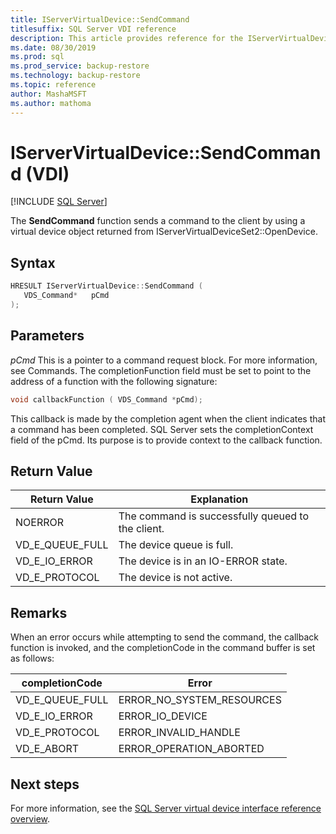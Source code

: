 ```yaml
---
title: IServerVirtualDevice::SendCommand
titlesuffix: SQL Server VDI reference
description: This article provides reference for the IServerVirtualDevice::SendCommand command.
ms.date: 08/30/2019
ms.prod: sql
ms.prod_service: backup-restore
ms.technology: backup-restore
ms.topic: reference
author: MashaMSFT
ms.author: mathoma
---
```


# IServerVirtualDevice::SendCommand (VDI)

[!INCLUDE [SQL Server](../../../includes/applies-to-version/sqlserver.md)]

The **SendCommand** function sends a command to the client by using a virtual device object returned from IServerVirtualDeviceSet2::OpenDevice.

## Syntax

```c
HRESULT IServerVirtualDevice::SendCommand (
   VDS_Command*   pCmd
);
```

## Parameters

*pCmd*
   This is a pointer to a command request block. For more information, see Commands. The completionFunction field must be set to point to the address of a function with the following signature:

```c
void callbackFunction ( VDS_Command *pCmd);
```

This callback is made by the completion agent when the client indicates that a command has been completed. SQL Server sets the completionContext field of the pCmd. Its purpose is to provide context to the callback function.

## Return Value

|Return Value | Explanation |
|---|---|
| NOERROR | The command is successfully queued to the client. |
| VD_E_QUEUE_FULL | The device queue is full. |
| VD_E_IO_ERROR | The device is in an IO-ERROR state. |
| VD_E_PROTOCOL | The device is not active. |

## Remarks

When an error occurs while attempting to send the command, the callback function is invoked, and the completionCode in the command buffer is set as follows:

| completionCode | Error |
|---|---|
| VD_E_QUEUE_FULL | ERROR_NO_SYSTEM_RESOURCES |
| VD_E_IO_ERROR   | ERROR_IO_DEVICE |
| VD_E_PROTOCOL   | ERROR_INVALID_HANDLE |
| VD_E_ABORT      | ERROR_OPERATION_ABORTED |

## Next steps

For more information, see the [SQL Server virtual device interface reference overview](reference-virtual-device-interface.md).